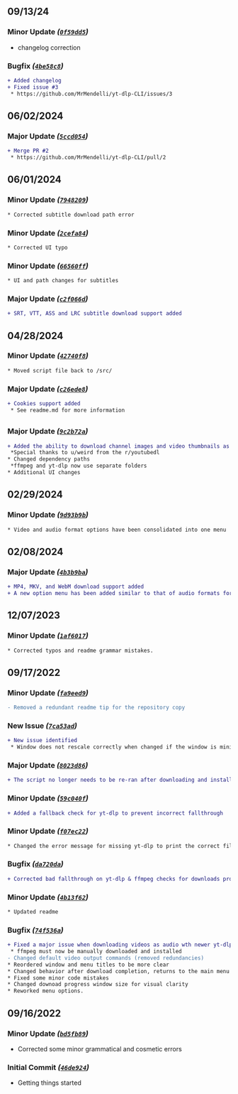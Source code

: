 ## 09/13/24
### Minor Update _([`0f59dd5`](https://github.com/MrMendelli/yt-dlp-CLI/commit/0f59dd596d49cee59193db1293aaf996a66d4478))_
* changelog correction

### Bugfix _([`4be58c8`](https://github.com/MrMendelli/yt-dlp-CLI/commit/4be58c826de42b9f3d06fabaedfcb14f8f895ac5))_
```diff
+ Added changelog
+ Fixed issue #3
 * https://github.com/MrMendelli/yt-dlp-CLI/issues/3
```

## 06/02/2024
### Major Update _([`5ccd054`](https://github.com/MrMendelli/yt-dlp-CLI/commit/5ccd054a41e6bd753a5ce5136ab2778927d298f1))_
```diff
+ Merge PR #2
 * https://github.com/MrMendelli/yt-dlp-CLI/pull/2
```

## 06/01/2024
### Minor Update _([`7948209`](https://github.com/MrMendelli/yt-dlp-CLI/commit/7948209e8c64bd0dbeed0da96164571a9ff6f771))_
```diff
* Corrected subtitle download path error
```

### Minor Update _([`2cefa84`](https://github.com/MrMendelli/yt-dlp-CLI/commit/2cefa8437bce35dacd2c78aa4fd1fde82d0fdb80))_
```diff
* Corrected UI typo
```

### Minor Update _([`66560ff`](https://github.com/MrMendelli/yt-dlp-CLI/commit/66560ff37fa675a42f798ef9d94b6b383c8a8071))_
```diff
* UI and path changes for subtitles
```

### Major Update _([`c2f066d`](https://github.com/MrMendelli/yt-dlp-CLI/commit/c2f066dc045d7619a92a5df2a47070c74ed2740d))_
```diff
+ SRT, VTT, ASS and LRC subtitle download support added
```

## 04/28/2024
### Minor Update _([`42740f8`](https://github.com/MrMendelli/yt-dlp-CLI/commit/42740f8091ec15f67244edfdc254d27c97c2dbf0))_
```diff
* Moved script file back to /src/
```

### Major Update _([`c26ede8`](https://github.com/MrMendelli/yt-dlp-CLI/commit/c26ede8b1a4da894c778fd8a609d4d808aa7f1b1))_
```diff
+ Cookies support added
 * See readme.md for more information
```

## 
### Major Update _([`9c2b72a`](https://github.com/MrMendelli/yt-dlp-CLI/commit/9c2b72a72d1bac31da99115cd1c9e5cdb8e67d99))_
```diff
+ Added the ability to download channel images and video thumbnails as image files
 *Special thanks to u/weird from the r/youtubedl
* Changed dependency paths
 *ffmpeg and yt-dlp now use separate folders
* Additional UI changes
```

## 02/29/2024
### Minor Update _([`9d93b9b`](https://github.com/MrMendelli/yt-dlp-CLI/commit/9d93b9b3d92d55c3d14f2df199095fca67beed60))_
```diff
* Video and audio format options have been consolidated into one menu
```

## 02/08/2024
### Major Update _([`4b3b9ba`](https://github.com/MrMendelli/yt-dlp-CLI/commit/4b3b9ba806262d2165ad371dfc435955c1497e15))_
```diff
+ MP4, MKV, and WebM download support added
+ A new option menu has been added similar to that of audio formats for video downloading
```

## 12/07/2023
### Minor Update _([`1af6017`](https://github.com/MrMendelli/yt-dlp-CLI/commit/1af60178e4c605c94a108a567813d490f7879543))_
```diff
* Corrected typos and readme grammar mistakes.
```

## 09/17/2022
### Minor Update _([`fa9eed9`](https://github.com/MrMendelli/yt-dlp-CLI/commit/fa9eed9e8f4e8821c37c1cf8af3364c58e1f62a1))_
```diff
- Removed a redundant readme tip for the repository copy
```

### New Issue _([`7ca53ad`](https://github.com/MrMendelli/yt-dlp-CLI/commit/7ca53adf186cbf046a8e96ac796f132e41acd0c8))_
```diff
+ New issue identified
 * Window does not rescale correctly when changed if the window is minimized between actions
```

### Major Update _([`8023d86`](https://github.com/MrMendelli/yt-dlp-CLI/commit/8023d8691e61df490826f3180bf89a3fa9f85169))_
```diff
+ The script no longer needs to be re-ran after downloading and installing dependencies. Checks will fail and repeat until needed files are located.
```

### Minor Update _([`59c040f`](https://github.com/MrMendelli/yt-dlp-CLI/commit/59c040f0b6dc3217f60c03fb5d047db932e1c1b0))_
```diff
+ Added a fallback check for yt-dlp to prevent incorrect fallthrough
```

### Minor Update _([`f07ec22`](https://github.com/MrMendelli/yt-dlp-CLI/commit/f07ec22176e2ccbaca017fafaea5fb45b438b499))_
```diff
* Changed the error message for missing yt-dlp to print the correct file name.
```

### Bugfix _([`da720da`](https://github.com/MrMendelli/yt-dlp-CLI/commit/da720dad4e689b2289e4061f058498335c5cf244))_
```diff
+ Corrected bad fallthrough on yt-dlp & ffmpeg checks for downloads prompts.
```

### Minor Update _([`4b13f62`](https://github.com/MrMendelli/yt-dlp-CLI/commit/4b13f624353778a3a666755497262356144bea84))_
```diff
* Updated readme
```

### Bugfix _([`74f536a`](https://github.com/MrMendelli/yt-dlp-CLI/commit/74f536a2497e10778dc148eea9d8da13dedf03f5))_
```diff
+ Fixed a major issue when downloading videos as audio wth newer yt-dlp builds
 * ffmpeg must now be manually downloaded and installed
- Changed default video output commands (removed redundancies)
* Reordered window and menu titles to be more clear
* Changed behavior after download completion, returns to the main menu now
* Fixed some minor code mistakes
* Changed downoad progress window size for visual clarity
* Reworked menu options.
```

## 09/16/2022
### Minor Update _([`bd5fb89`](https://github.com/MrMendelli/yt-dlp-CLI/commit/bd5fb8908adc02663150edb05a65c50bd7c2870c))_
* Corrected some minor grammatical and cosmetic errors

### Initial Commit _([`46de924`](https://github.com/MrMendelli/yt-dlp-CLI/commit/46de924ecf5a93a91a22785fd6675c259cd605f6))_
* Getting things started

